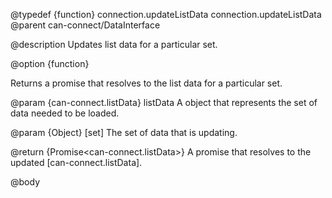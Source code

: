 @typedef {function} connection.updateListData connection.updateListData
@parent can-connect/DataInterface

@description Updates list data for a particular set.

@option {function}

  Returns a promise that resolves to the list data for a particular set.

  @param {can-connect.listData} listData A object that represents the set of data needed to be loaded.

  @param {Object} [set] The set of data that is updating.

  @return {Promise<can-connect.listData>} A promise that resolves to the updated [can-connect.listData].

@body
